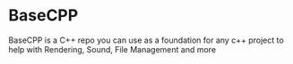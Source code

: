 # BaseCPP
BaseCPP is a C++ repo you can use as a foundation for any c++ project to help with Rendering, Sound, File Management and more
